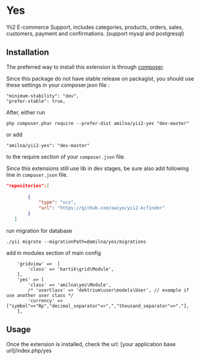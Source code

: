 Yes
============
Yii2 E-commerce Support, includes categories, products, orders, sales, customers, payment and confirmations. (support mysql and postgresql)

Installation
------------

The preferred way to install this extension is through [composer](http://getcomposer.org/download/).

Since this package do not have stable release on packagist, you should use these settings in your composer.json file :

```
"minimum-stability": "dev",
"prefer-stable": true,
```
After, either run

```
php composer.phar require --prefer-dist amilna/yii2-yes "dev-master"
```

or add

```
"amilna/yii2-yes": "dev-master"
```

to the require section of your `composer.json` file.

Since this extensions still use lib in dev stages, be sure also add following line in `composer.json` file.

```json
"repositories":[
		
		{
			"type": "vcs",
			"url": "https://github.com/aaiyo/yii2-kcfinder"
		}	
   ]
```

run migration for database

```
./yii migrate --migrationPath=@amilna/yes/migrations
```

add in modules section of main config

```
	'gridview' =>  [
		'class' => 'kartik\grid\Module',
	],
	'yes' => [
		'class' => 'amilna\yes\Module',
		/* 'userClass' => 'dektrium\user\models\User', // example if use another user class */
		'currency' => ["symbol"=>"Rp","decimal_separator"=>",","thousand_separator"=>"."],
	],
```

Usage
-----

Once the extension is installed, check the url:
[your application base url]/index.php/yes


